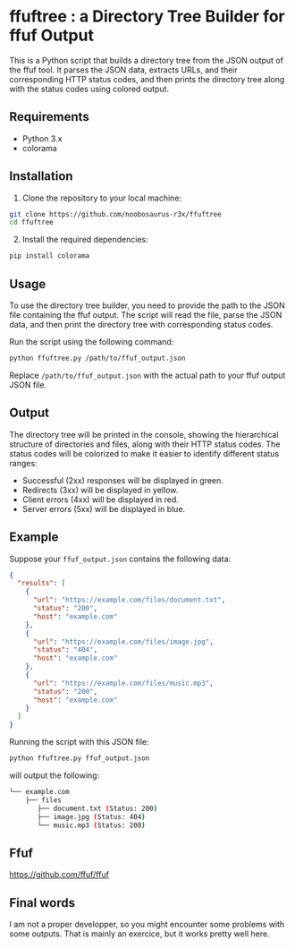 # ffuftree : a Directory Tree Builder for ffuf Output

This is a Python script that builds a directory tree from the JSON output of the ffuf tool. It parses the JSON data, extracts URLs, and their corresponding HTTP status codes, and then prints the directory tree along with the status codes using colored output.

## Requirements

- Python 3.x
- colorama

## Installation

1. Clone the repository to your local machine:
```bash
git clone https://github.com/noobosaurus-r3x/ffuftree
cd ffuftree
```


2. Install the required dependencies:
```bash
pip install colorama
```



## Usage

To use the directory tree builder, you need to provide the path to the JSON file containing the ffuf output. The script will read the file, parse the JSON data, and then print the directory tree with corresponding status codes.

Run the script using the following command:

```bash
python ffuftree.py /path/to/ffuf_output.json
```


Replace `/path/to/ffuf_output.json` with the actual path to your ffuf output JSON file.

## Output

The directory tree will be printed in the console, showing the hierarchical structure of directories and files, along with their HTTP status codes. The status codes will be colorized to make it easier to identify different status ranges:

- Successful (2xx) responses will be displayed in green.
- Redirects (3xx) will be displayed in yellow.
- Client errors (4xx) will be displayed in red.
- Server errors (5xx) will be displayed in blue.

## Example

Suppose your `ffuf_output.json` contains the following data:

```json
{
  "results": [
    {
      "url": "https://example.com/files/document.txt",
      "status": "200",
      "host": "example.com"
    },
    {
      "url": "https://example.com/files/image.jpg",
      "status": "404",
      "host": "example.com"
    },
    {
      "url": "https://example.com/files/music.mp3",
      "status": "200",
      "host": "example.com"
    }
  ]
}
```

Running the script with this JSON file:
```bash
python ffuftree.py ffuf_output.json
```
will output the following:
```bash
└── example.com
    ├── files
       ├── document.txt (Status: 200)
       ├── image.jpg (Status: 404)
       └── music.mp3 (Status: 200)
```

## Ffuf
https://github.com/ffuf/ffuf

## Final words
I am not a proper developper, so you might encounter some problems with some outputs. That is mainly an exercice, but it works pretty well here.
